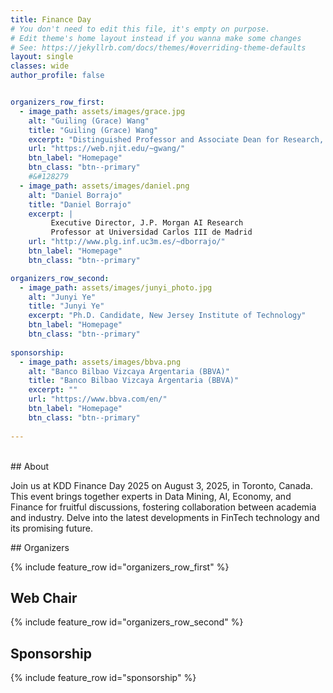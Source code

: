 ```yaml
---
title: Finance Day
# You don't need to edit this file, it's empty on purpose.
# Edit theme's home layout instead if you wanna make some changes
# See: https://jekyllrb.com/docs/themes/#overriding-theme-defaults
layout: single
classes: wide
author_profile: false


organizers_row_first:
  - image_path: assets/images/grace.jpg
    alt: "Guiling (Grace) Wang"
    title: "Guiling (Grace) Wang"
    excerpt: "Distinguished Professor and Associate Dean for Research, New Jersey Institute of Technology"
    url: "https://web.njit.edu/~gwang/"
    btn_label: "Homepage"
    btn_class: "btn--primary"
    #&#128279
  - image_path: assets/images/daniel.png
    alt: "Daniel Borrajo"
    title: "Daniel Borrajo"
    excerpt: |
         Executive Director, J.P. Morgan AI Research 
         Professor at Universidad Carlos III de Madrid   
    url: "http://www.plg.inf.uc3m.es/~dborrajo/"
    btn_label: "Homepage"
    btn_class: "btn--primary"

organizers_row_second:
  - image_path: assets/images/junyi_photo.jpg
    alt: "Junyi Ye"
    title: "Junyi Ye"
    excerpt: "Ph.D. Candidate, New Jersey Institute of Technology"
    btn_label: "Homepage"
    btn_class: "btn--primary"
    
sponsorship:
  - image_path: assets/images/bbva.png
    alt: "Banco Bilbao Vizcaya Argentaria (BBVA)"
    title: "Banco Bilbao Vizcaya Argentaria (BBVA)"
    excerpt: ""
    url: "https://www.bbva.com/en/"
    btn_label: "Homepage"
    btn_class: "btn--primary"
    
---
```

<br/>
## About

Join us at KDD Finance Day 2025 on August 3, 2025, in Toronto, Canada. This event brings together experts in Data Mining, AI, Economy, and Finance for fruitful discussions, fostering collaboration between academia and industry. Delve into the latest developments in FinTech technology and its promising future. <!--Our esteemed lineup of speakers are from renowned institutions like Stanford and UCLA, along with industry leaders such as J.P.Morgan and Blackrock. Join us and contribute diverse perspectives to this engaging event! We will be in Room **Grand A**.-->


<!--## News

- July 2023: Dr. Susan Athey, renowned Economics of Technology Professor at Stanford University and first female winner of the John Bates Clark Medal, accepts keynote invitation.
- June 2023: Congratulations to Finance Day travel award recipients: Brian Park@UCLA, Karen Dsouza@Purdue, and Carolyn Wang@NJIT.  
- May 2023: Travel awards available for Finance Day attendees. Details found [here](https://kddfinanceday.github.io/travelAward/).
- April 2023: Dr. Subbarao Kambhampati, ASU Professor, former AAAI president, and Fellow of ACM, IEEE, AAAI, and AAAS, will deliver lunchtime keynote speech.
- February 2023: Dr. Manuela M. Veloso, Head of J.P.Morgan AI Research and esteemed member of NAE, accepts keynote speaker invitation.
- February 2023: Grateful for sponsorship received from NEC Research.-->


<section class="organizers" markdown="1">
## Organizers
  
{% include feature_row id="organizers_row_first" %}


## Web Chair

{% include feature_row id="organizers_row_second" %}


## Sponsorship

{% include feature_row id="sponsorship" %}
</section>
